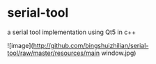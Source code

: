 # serial-tool
a serial tool implementation using Qt5 in c++

![image](http://github.com/bingshuizhilian/serial-tool/raw/master/resources/main window.jpg)
